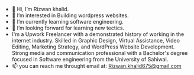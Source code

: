 - 👋 Hi, I’m Rizwan khalid.
- 👀 I’m interested in Building wordpress websites.
- 🌱 I’m currently learning software engineering.
- 💞️ I’m looking forward for learning new tectics.
- I'm a Upwork Freelancer with a demonstrated history of working in the internet industry. Skilled in Graphic Design, Virtual Assistance, Video Editing, Marketing Strategy, and WordPress Website Development. Strong media and communication professional with a Bachelor's degree focused in Software engineering from the University of Sahiwal.
- 📫 you can reach me throught email at: Rizwan.khalid675@gmail.com
